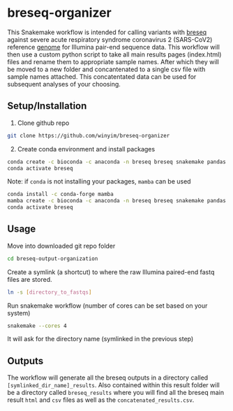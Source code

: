 # breseq-organizer

This Snakemake workflow is intended for calling variants with [breseq] against severe acute respiratory syndrome coronavirus 2 (SARS-CoV2) reference [genome] for Illumina pair-end sequence data.  This workflow will then use a custom python script to take all main results pages (index.html) files and rename them to appropriate sample names. After which they will be moved to a new folder and concantenated to a single csv file with sample names attached.  This concatentated data can be used for subsequent analyses of your choosing. 

## Setup/Installation
1. Clone github repo
```bash
git clone https://github.com/winyim/breseq-organizer
```
2. Create conda environment and install packages
```bash
conda create -c bioconda -c anaconda -n breseq breseq snakemake pandas lxml 
conda activate breseq
```
  Note: if ```conda``` is not installing your packages, ```mamba``` can be used
  ```bash
  conda install -c conda-forge mamba
  mamba create -c bioconda -c anaconda -n breseq breseq snakemake pandas lxml 
  conda activate breseq
  ```
## Usage
Move into downloaded git repo folder
```bash
cd breseq-output-organization
```
Create a symlink (a shortcut) to where the raw Illumina paired-end fastq files are stored.
```bash
ln -s [directory_to_fastqs]
```
Run snakemake workflow (number of cores can be set based on your system)
```bash
snakemake --cores 4
```
It will ask for the directory name (symlinked in the previous step)

## Outputs

The workflow will generate all the breseq outputs in a directory called ```[symlinked_dir_name]_results```.  Also contained within this result folder will be a directory called ```breseq_results``` where you will find all the breseq main result ```html``` and ```csv``` files as well as the ```concatenated_results.csv```.

[breseq]: <https://barricklab.org/twiki/pub/Lab/ToolsBacterialGenomeResequencing/documentation/>
[genome]: <https://www.ncbi.nlm.nih.gov/nuccore/MN908947>
